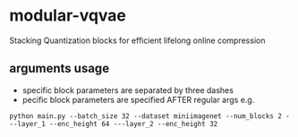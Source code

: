 # modular-vqvae
Stacking Quantization blocks for efficient lifelong online compression

## arguments usage
 - specific block parameters are separated by three dashes
 -  pecific block parameters are specified AFTER regular args
 e.g. 
 
```
python main.py --batch_size 32 --dataset miniimagenet --num_blocks 2 ---layer_1 --enc_height 64 ---layer_2 --enc_height 32
```

